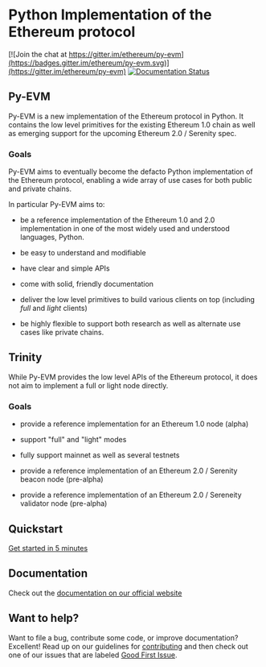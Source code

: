 # Python Implementation of the Ethereum protocol

[![Join the chat at https://gitter.im/ethereum/py-evm](https://badges.gitter.im/ethereum/py-evm.svg)](https://gitter.im/ethereum/py-evm)
[![Documentation Status](https://readthedocs.org/projects/py-evm/badge/?version=latest)](https://py-evm.readthedocs.io/en/latest/?badge=latest)


## Py-EVM

Py-EVM is a new implementation of the Ethereum protocol in Python. It contains the low level
primitives for the existing Ethereum 1.0 chain as well as emerging support for the upcoming
Ethereum 2.0 / Serenity spec.

### Goals

Py-EVM aims to eventually become the defacto Python implementation of the Ethereum protocol,
enabling a wide array of use cases for both public and private chains. 

In particular Py-EVM aims to:

- be a reference implementation of the Ethereum 1.0 and 2.0 implementation in one of the most widely used and understood languages, Python.

- be easy to understand and modifiable

- have clear and simple APIs

- come with solid, friendly documentation

- deliver the low level primitives to build various clients on top (including *full* and *light* clients)

- be highly flexible to support both research as well as alternate use cases like private chains.

## Trinity

While Py-EVM provides the low level APIs of the Ethereum protocol, it does not aim to implement a
full or light node directly.

### Goals

- provide a reference implementation for an Ethereum 1.0 node (alpha)

- support "full" and "light" modes

- fully support mainnet as well as several testnets

- provide a reference implementation of an Ethereum 2.0 / Serenity beacon node (pre-alpha)

- provide a reference implementation of an Ethereum 2.0 / Sereneity validator node (pre-alpha)


## Quickstart

[Get started in 5 minutes](https://py-evm.readthedocs.io/en/latest/quickstart.html)

## Documentation

Check out the [documentation on our official website](https://py-evm.readthedocs.io/en/latest/)

## Want to help?

Want to file a bug, contribute some code, or improve documentation? Excellent! Read up on our
guidelines for [contributing](https://py-evm.readthedocs.io/en/latest/contributing.html) and then check out one of our issues that are labeled [Good First Issue](https://github.com/ethereum/py-evm/issues?q=is%3Aissue+is%3Aopen+label%3A%22Good+First+Issue%22).
